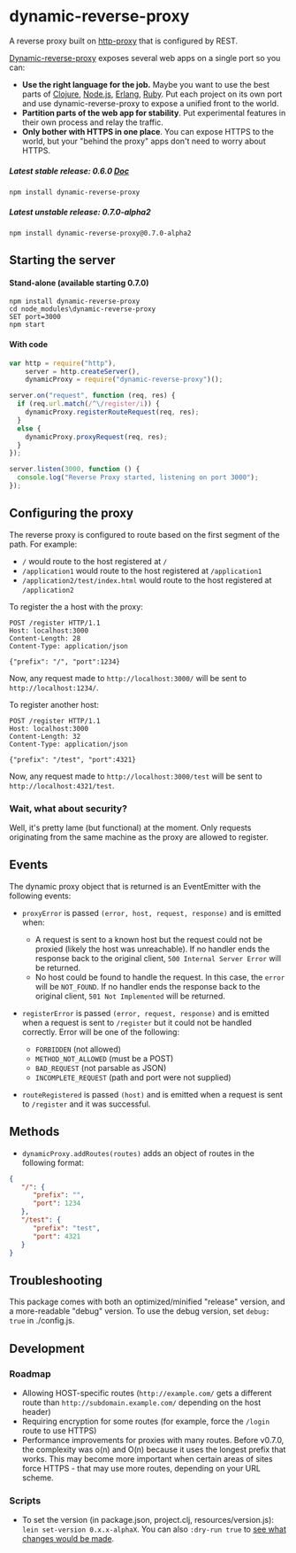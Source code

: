 # dynamic-reverse-proxy

A reverse proxy built on [http-proxy](https://github.com/nodejitsu/node-http-proxy) that is configured by REST.

[Dynamic-reverse-proxy](http://github.com/softek/dynamic-reverse-proxy) exposes several web apps on a single port so you can:
* **Use the right language for the job.** Maybe you want to use the best parts of [Clojure](http://clojure.org/), [Node.js](https://nodejs.org/about/), [Erlang](http://www.erlang.org/), [Ruby](https://www.ruby-lang.org/).  Put each project on its own port and use dynamic-reverse-proxy to expose a unified front to the world.
* **Partition parts of the web app for stability**.  Put experimental features in their own process and relay the traffic.
* **Only bother with HTTPS in one place**.  You can expose HTTPS to the world, but your "behind the proxy" apps don't need to worry about HTTPS.

##### Latest stable release: 0.6.0 [Doc](https://github.com/softek/dynamic-reverse-proxy/blob/0b770e23c59818fe514e41897f7bf609efff474b/README.md)
`npm install dynamic-reverse-proxy`

##### Latest unstable release: 0.7.0-alpha2
`npm install dynamic-reverse-proxy@0.7.0-alpha2`

## Starting the server

#### Stand-alone (available starting 0.7.0)
```dos
npm install dynamic-reverse-proxy
cd node_modules\dynamic-reverse-proxy
SET port=3000
npm start
```

#### With code
```javascript
var http = require("http"),
    server = http.createServer(),
    dynamicProxy = require("dynamic-reverse-proxy")();

server.on("request", function (req, res) {
  if (req.url.match(/^\/register/i)) {
    dynamicProxy.registerRouteRequest(req, res);
  }
  else {
    dynamicProxy.proxyRequest(req, res);
  }
});

server.listen(3000, function () {
  console.log("Reverse Proxy started, listening on port 3000");
});
```

## Configuring the proxy

The reverse proxy is configured to route based on the first segment of the path. For example:
 - `/` would route to the host registered at `/`
 - `/application1` would route to the host registered at `/application1`
 - `/application2/test/index.html` would route to the host registered at `/application2`

To register the a host with the proxy:

```HTTP
POST /register HTTP/1.1
Host: localhost:3000
Content-Length: 28
Content-Type: application/json

{"prefix": "/", "port":1234}
```

Now, any request made to `http://localhost:3000/` will be sent to `http://localhost:1234/`.

To register another host:

```HTTP
POST /register HTTP/1.1
Host: localhost:3000
Content-Length: 32
Content-Type: application/json

{"prefix": "/test", "port":4321}
```

Now, any request made to `http://localhost:3000/test` will be sent to `http://localhost:4321/test`.

### Wait, what about security? 

Well, it's pretty lame (but functional) at the moment. Only requests originating from the same machine as the proxy are allowed to register.

## Events

The dynamic proxy object that is returned is an EventEmitter with the following events:

 - `proxyError` is passed `(error, host, request, response)` and is emitted when:
     - A request is sent to a known host but the request could not be proxied (likely the host was unreachable). If no handler ends the response back to the original client, `500 Internal Server Error` will be returned.
     - No host could be found to handle the request. In this case, the `error` will be `NOT_FOUND`. If no handler ends the response back to the original client, `501 Not Implemented` will be returned.

 - `registerError` is passed `(error, request, response)` and is emitted when a request is sent to `/register` but it could not be handled correctly. Error will be one of the following:
     - `FORBIDDEN` (not allowed)
     - `METHOD_NOT_ALLOWED` (must be a POST)
     - `BAD_REQUEST` (not parsable as JSON)
     - `INCOMPLETE_REQUEST` (path and port were not supplied)

 - `routeRegistered` is passed `(host)` and is emitted when a request is sent to `/register` and it was successful.

## Methods

 - `dynamicProxy.addRoutes(routes)` adds an object of routes in the following format:

```JSON
{
   "/": {
      "prefix": "",
      "port": 1234
   },
   "/test": {
      "prefix": "test",
      "port": 4321
   }
}
 ```

## Troubleshooting
This package comes with both an optimized/minified "release" version, and a more-readable "debug" version.  To use the debug version, set `debug: true` in ./config.js.

## Development

### Roadmap
* Allowing HOST-specific routes (`http://example.com/` gets a different route than `http://subdomain.example.com/` depending on the host header)
* Requiring encryption for some routes (for example, force the `/login` route to use HTTPS)
* Performance improvements for proxies with many routes. Before v0.7.0, the complexity was o(n) and O(n) because it uses the longest prefix that works.  This may become more important when certain areas of sites force HTTPS - that may use more routes, depending on your URL scheme.

### Scripts
* To set the version (in package.json, project.clj, resources/version.js): `lein set-version 0.x.x-alphaX`.  You can also `:dry-run true` to [see what changes would be made](https://github.com/pallet/lein-set-version#dry-run-mode).
